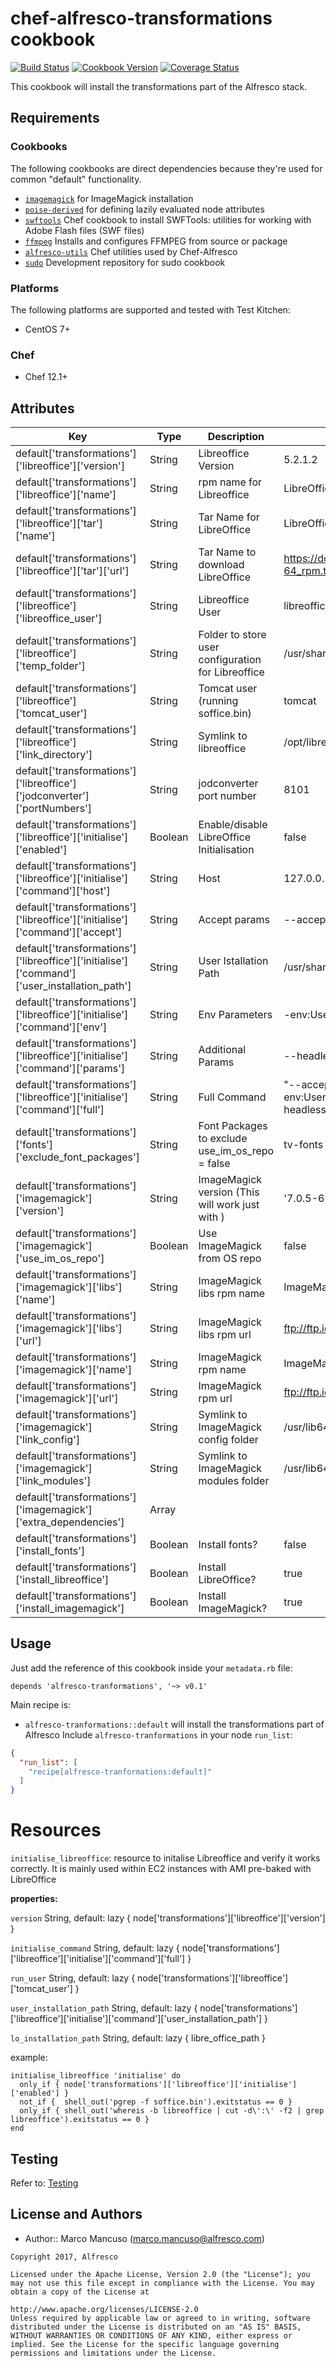 # chef-alfresco-transformations cookbook
[![Build Status](https://travis-ci.org/Alfresco/chef-alfresco-transformations.svg)](https://travis-ci.org/Alfresco/chef-alfresco-transformations?branch=master)
[![Cookbook Version](http://img.shields.io/cookbook/v/alfresco-tranformations.svg)](https://github.com/Alfresco/chef-alfresco-transformations)
[![Coverage Status](https://coveralls.io/repos/github/Alfresco/chef-alfresco-transformations/badge.svg?branch=master)](https://coveralls.io/github/Alfresco/chef-alfresco-transformations?branch=master)

This cookbook will install the transformations part of the Alfresco stack.

## Requirements

### Cookbooks

The following cookbooks are direct dependencies because they're used for common "default" functionality.

- [`imagemagick`](https://github.com/someara/imagemagick) for ImageMagick installation
- [`poise-derived`](https://github.com/poise/poise-derived) for defining lazily evaluated node attributes
- [`swftools`](https://github.com/fnichol/chef-swftools) Chef cookbook to install SWFTools: utilities for working with Adobe Flash files (SWF files)
- [`ffmpeg`](https://github.com/djoos-cookbooks/ffmpeg) Installs and configures FFMPEG from source or package
- [`alfresco-utils`](https://github.com/Alfresco/chef-alfresco-utils) Chef utilities used by Chef-Alfresco
- [`sudo`](https://github.com/chef-cookbooks/sudo) Development repository for sudo cookbook

### Platforms

The following platforms are supported and tested with Test Kitchen:

- CentOS 7+

### Chef

- Chef 12.1+

## Attributes

| Key | Type | Description | Default |
|-----|------|-------------|---------|
| default['transformations']['libreoffice']['version'] | String | Libreoffice Version | 5.2.1.2  |
| default['transformations']['libreoffice']['name'] | String | rpm name for Libreoffice | LibreOffice_5.2.1.2_Linux_x86-64_rpm |
| default['transformations']['libreoffice']['tar']['name'] | String | Tar Name for LibreOffice | LibreOffice_5.2.1.2_Linux_x86-64_rpm.tar.gz |
| default['transformations']['libreoffice']['tar']['url']  | String | Tar Name to download LibreOffice |  https://downloadarchive.documentfoundation.org/libreoffice/old/5.2.1.2/rpm/x86_64/LibreOffice_5.2.1.2_Linux_x86-64_rpm.tar.gz |
| default['transformations']['libreoffice']['libreoffice_user'] | String | Libreoffice User |  libreoffice |
| default['transformations']['libreoffice']['temp_folder'] | String  |  Folder to store user configuration for Libreoffice |  /usr/share/tomcat/alfresco/temp |
| default['transformations']['libreoffice']['tomcat_user'] | String  | Tomcat user (running soffice.bin) | tomcat |
| default['transformations']['libreoffice']['link_directory'] | String  | Symlink to libreoffice | /opt/libreoffice |
| default['transformations']['libreoffice']['jodconverter']['portNumbers']  | String  | jodconverter port number |  8101 |
| default['transformations']['libreoffice']['initialise']['enabled']  | Boolean  | Enable/disable LibreOffice Initialisation |  false |
| default['transformations']['libreoffice']['initialise']['command']['host'] | String | Host | 127.0.0.1
| default['transformations']['libreoffice']['initialise']['command']['accept'] | String | Accept params | --accept=socket,host=127.0.0.1,port=8101;urp;StarOffice.ServiceManager
| default['transformations']['libreoffice']['initialise']['command']['user_installation_path'] | String | User Istallation Path | /usr/share/tomcat/alfresco/temp/.jodconverter_socket_host-127.0.0.1_port-8101
| default['transformations']['libreoffice']['initialise']['command']['env'] | String | Env Parameters | -env:UserInstallation=file:///usr/share/tomcat/alfresco/temp/.jodconverter_socket_host-127.0.0.1_port-8101
| default['transformations']['libreoffice']['initialise']['command']['params'] | String | Additional Params | --headless --nocrashreport --nodefault --nofirststartwizard --nolockcheck --nologo --norestore
| default['transformations']['libreoffice']['initialise']['command']['full'] | String | Full Command | "--accept=socket,host=127.0.0.1,port=8101;urp;StarOffice.ServiceManager" -env:UserInstallation=file:///usr/share/tomcat/alfresco/temp/.jodconverter_socket_host-127.0.0.1_port-8101 --headless --nocrashreport --nodefault --nofirststartwizard --nolockcheck --nologo —norestore
| default['transformations']['fonts']['exclude_font_packages'] | String | Font Packages to exclude use_im_os_repo = false | tv-fonts chkfontpath pagul-fonts\*
| default['transformations']['imagemagick']['version'] | String | ImageMagick version (This will work just with ) |  '7.0.5-6'
| default['transformations']['imagemagick']['use_im_os_repo'] | Boolean | Use ImageMagick from OS repo | false
| default['transformations']['imagemagick']['libs']['name'] | String | ImageMagick libs rpm name | ImageMagick-libs-6.9.1-10.x86_64.rpm
| default['transformations']['imagemagick']['libs']['url'] | String | ImageMagick libs rpm url | ftp://ftp.icm.edu.pl/vol/rzm4/ImageMagick/linux/CentOS/x86_64/ImageMagick-libs-6.9.1-10.x86_64.rpm
| default['transformations']['imagemagick']['name'] | String | ImageMagick rpm name | ImageMagick-6.9.1-10.x86_64.rpm
| default['transformations']['imagemagick']['url'] | String | ImageMagick rpm url | ftp://ftp.icm.edu.pl/vol/rzm4/ImageMagick/linux/CentOS/x86_64/ImageMagick-6.9.1-10.x86_64.rpm
| default['transformations']['imagemagick']['link_config'] | String | Symlink to ImageMagick config folder | /usr/lib64/ImageMagick-config
| default['transformations']['imagemagick']['link_modules'] | String | Symlink to ImageMagick modules folder| /usr/lib64/ImageMagick-modules
| default['transformations']['imagemagick']['extra_dependencies'] | Array | <empty>
| default['transformations']['install_fonts'] | Boolean | Install fonts? | false
| default['transformations']['install_libreoffice'] | Boolean | Install LibreOffice? | true
| default['transformations']['install_imagemagick'] | Boolean | Install ImageMagick? | true


## Usage

Just add the reference of this cookbook inside your `metadata.rb` file:

```
depends 'alfresco-tranformations', '~> v0.1'
```

Main recipe is:

- `alfresco-tranformations::default` will install the transformations part of Alfresco
Include `alfresco-tranformations` in your node `run_list`:

```json
{
  "run_list": [
    "recipe[alfresco-tranformations:default]"
  ]
}
```

# Resources

`initialise_libreoffice`: resource to initalise Libreoffice and verify it works correctly. It is mainly used within EC2 instances with AMI pre-baked with LibreOffice

**properties:**

`version` String, default: lazy { node['transformations']['libreoffice']['version'] }

`initialise_command` String, default: lazy { node['transformations']['libreoffice']['initialise']['command']['full'] }

`run_user` String, default: lazy { node['transformations']['libreoffice']['tomcat_user'] }

`user_installation_path` String, default: lazy { node['transformations']['libreoffice']['initialise']['command']['user_installation_path'] }

`lo_installation_path` String, default: lazy { libre_office_path }

example:

```
initialise_libreoffice 'initialise' do
  only_if { node['transformations']['libreoffice']['initialise']['enabled'] }
  not_if {  shell_out('pgrep -f soffice.bin').exitstatus == 0 }
  only_if { shell_out('whereis -b libreoffice | cut -d\':\' -f2 | grep libreoffice').exitstatus == 0 }
end
```

## Testing
Refer to: [Testing](./TESTING.md)
## License and Authors

- Author:: Marco Mancuso (<marco.mancuso@alfresco.com>)

```text
Copyright 2017, Alfresco

Licensed under the Apache License, Version 2.0 (the "License"); you may not use this file except in compliance with the License. You may obtain a copy of the License at

http://www.apache.org/licenses/LICENSE-2.0
Unless required by applicable law or agreed to in writing, software distributed under the License is distributed on an "AS IS" BASIS, WITHOUT WARRANTIES OR CONDITIONS OF ANY KIND, either express or implied. See the License for the specific language governing permissions and limitations under the License.
```
